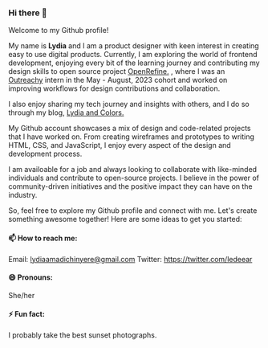 ### Hi there 👋

Welcome to my Github profile!

My name is **Lydia** and I am a product designer with keen interest in creating easy to use digital products. Currently, I am exploring the world of frontend development, enjoying every bit of the learning journey and contributing my design skills to open source project [OpenRefine.](https://openrefine.org/) , where I was an [Outreachy](https://www.outreachy.org/) intern in the May - August, 2023 cohort and worked on improving workflows for design contributions and collaboration.

I also enjoy sharing my tech journey and insights with others, and I do so through my blog, [Lydia and Colors.](https://lydiaandcolors.substack.com/)

My Github account showcases a mix of design and code-related projects that I have worked on. From creating wireframes and prototypes to writing HTML, CSS, and JavaScript, I enjoy every aspect of the design and development process.

I am availoable for a job and always looking to collaborate with like-minded individuals and contribute to open-source projects. I believe in the power of community-driven initiatives and the positive impact they can have on the industry.

So, feel free to explore my Github profile and connect with me. Let's create something awesome together!
Here are some ideas to get you started:

#### 📫 How to reach me:
Email: lydiaamadichinyere@gmail.com
Twitter: https://twitter.com/ledeear

#### 😄 Pronouns:
She/her

#### ⚡ Fun fact:
I probably take the best sunset photographs.
